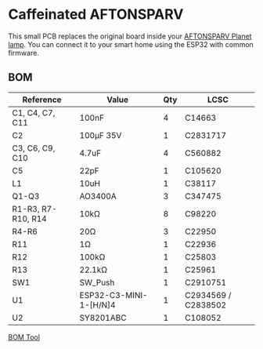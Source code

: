 # Caffeinated AFTONSPARV

This small PCB replaces the original board inside your [AFTONSPARV Planet lamp](https://www.ikea.com/us/en/p/aftonsparv-led-decorative-light-planet-shape-multicolor-20559209/).
You can connect it to your smart home using the ESP32 with common firmware.

## BOM
| Reference         | Value                  | Qty | LCSC                |
| ----------------- | ---------------------- | --- | ------------------- |
|C1, C4, C7, C11    | 100nF                  | 4   | C14663              |
|C2                 | 100µF 35V              | 1   | C2831717            |
|C3, C6, C9, C10    | 4.7uF                  | 4   | C560882             |
|C5                 | 22pF                   | 1   | C105620             |
|L1                 | 10uH                   | 1   | C38117              |
|Q1-Q3              | AO3400A                | 3   | C347475             |
|R1-R3, R7-R10, R14 | 10kΩ                   | 8   | C98220              |
|R4-R6              | 20Ω                    | 3   | C22950              |
|R11                | 1Ω                     | 1   | C22936              |
|R12                | 100kΩ                  | 1   | C25803              |
|R13                | 22.1kΩ                 | 1   | C25961              |
|SW1                | SW_Push                | 1   | C2910751            |
|U1                 | ESP32-C3-MINI-1-[H/N]4 | 1   | C2934569 / C2838502 |
|U2                 | SY8201ABC              | 1   | C108052             |

[BOM Tool](bom/ibom.html)
